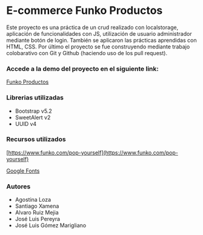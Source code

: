 # E-commerce Funko Productos

Este proyecto es una práctica de un crud realizado con localstorage, aplicación de funcionalidades con JS, utilización de usuario administrador mediante botón de login.
También se aplicaron las prácticas aprendidas con HTML, CSS.
Por último el proyecto se fue construyendo mediante trabajo colobarativo con Git y Github (haciendo uso de los pull request).

### Accede a la demo del proyecto en el siguiente link:

[Funko Productos](url....)

### Librerias utilizadas

- Bootstrap v5.2
- SweetAlert v2
- UUID v4

### Recursos utilizados

[https://www.funko.com/pop-yourself](https://www.funko.com/pop-yourself)

[Google Fonts](https://fonts.google.com/specimen/Teko?preview.size=64&preview.layout=row)

### Autores

- Agostina Loza 
- Santiago Xamena
- Alvaro Ruiz Mejia
- José Luis Pereyra
- José Luis Gómez Marigliano



